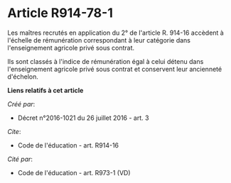 # Article R914-78-1

Les maîtres recrutés en application du 2° de l'article R. 914-16 accèdent à l'échelle de rémunération correspondant à leur
catégorie dans l'enseignement agricole privé sous contrat. 

Ils sont classés à l'indice de rémunération égal à celui détenu dans l'enseignement agricole privé sous contrat et conservent
leur ancienneté d'échelon.

**Liens relatifs à cet article**

_Créé par_:

  - Décret n°2016-1021 du 26 juillet 2016 - art. 3

_Cite_:

  - Code de l'éducation - art. R914-16

_Cité par_:

  - Code de l'éducation - art. R973-1 (VD)
